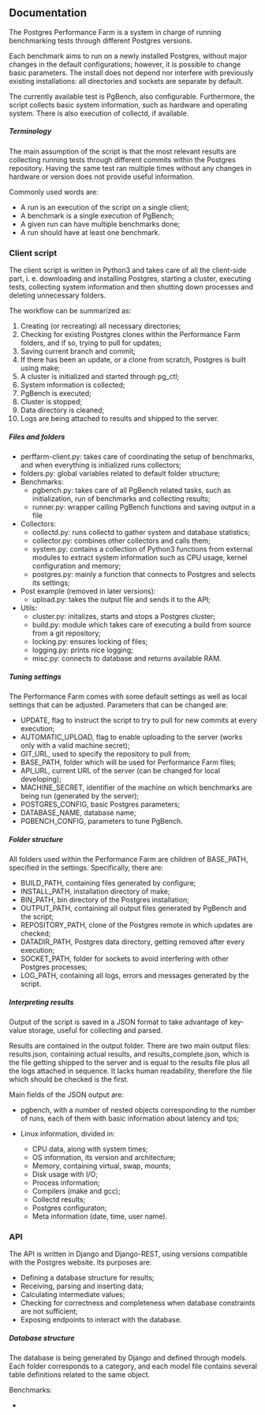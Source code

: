 ## Documentation

The Postgres Performance Farm is a system in charge of running benchmarking tests through different Postgres versions. 

Each benchmark aims to run on a newly installed Postgres, without major changes in the default configurations; however, it is possible to change basic parameters. The install does not depend nor interfere with previously existing installations: all directories and sockets are separate by default.

The currently available test is PgBench, also configurable. Furthermore, the script collects basic system information, such as hardware and operating system. There is also execution of collectd, if available.

##### Terminology

The main assumption of the script is that the most relevant results are collecting running tests through different commits within the Postgres repository. Having the same test ran multiple times without any changes in hardware or version does not provide useful information.

Commonly used words are:

* A run is an execution of the script on a single client;
* A benchmark is a single execution of PgBench;
* A given run can have multiple benchmarks done;
* A run should have at least one benchmark.



### Client script

The client script is written in Python3 and takes care of all the client-side part, i. e. downloading and installing Postgres, starting a cluster, executing tests, collecting system information and then shutting down processes and deleting unnecessary folders.

The workflow can be summarized as:

1. Creating (or recreating) all necessary directories;
2. Checking for existing Postgres clones within the Performance Farm folders, and if so, trying to pull for updates;
3. Saving current branch and commit;
4. If there has been an update, or a clone from scratch, Postgres is built using make;
5. A cluster is initialized and started through pg_ctl;
6. System information is collected;
7. PgBench is executed;
8. Cluster is stopped;
9. Data directory is cleaned;
10. Logs are being attached to results and shipped to the server.

##### Files and folders

* perffarm-client.py: takes care of coordinating the setup of benchmarks, and when everything is initialized runs collectors;
* folders.py: global variables related to default folder structure;
* Benchmarks:
  * pgbench.py: takes care of all PgBench related tasks, such as initialization, run of benchmarks and collecting results;
  * runner.py: wrapper calling PgBench functions and saving output in a file
* Collectors:
  * collectd.py: runs collectd to gather system and database statistics;
  * collector.py: combines other collectors and calls them;
  * system.py: contains a collection of Python3 functions from external modules to extract system information such as CPU usage, kernel configuration and memory;
  * postgres.py: mainly a function that connects to Postgres and selects its settings;
* Post example (removed in later versions): 
  * upload.py: takes the output file and sends it to the API;
* Utils: 
  * cluster.py: initalizes, starts and stops a Postgres cluster;
  * build.py: module which takes care of executing a build from source from a git repository;
  * locking.py: ensures locking of files;
  * logging.py: prints nice logging;
  * misc.py: connects to database and returns available RAM.

##### Tuning settings

The Performance Farm comes with some default settings as well as local settings that can be adjusted. Parameters that can be changed are:

* UPDATE, flag to instruct the script to try to pull for new commits at every execution;
* AUTOMATIC_UPLOAD, flag to enable uploading to the server (works only with a valid machine secret);
* GIT_URL, used to specify the repository to pull from;
* BASE_PATH, folder which will be used for Performance Farm files;
* API_URL, current URL of the server (can be changed for local developing);
* MACHINE_SECRET, identifier of the machine on which benchmarks are being run (generated by the server);
* POSTGRES_CONFIG, basic Postgres parameters;
* DATABASE_NAME, database name;
* PGBENCH_CONFIG, parameters to tune PgBench.

##### Folder structure

All folders used within the Performance Farm are children of BASE_PATH, specified in the settings. Specifically, there are:

* BUILD_PATH, containing files generated by configure;
* INSTALL_PATH, installation directory of make;
* BIN_PATH, bin directory of the Postgres installation;
* OUTPUT_PATH, containing all output files generated by PgBench and the script;
* REPOSITORY_PATH, clone of the Postgres remote in which updates are checked;
* DATADIR_PATH, Postgres data directory, getting removed after every execution;
* SOCKET_PATH, folder for sockets to avoid interfering with other Postgres processes;
* LOG_PATH, containing all logs, errors and messages generated by the script.

##### Interpreting results

Output of the script is saved in a JSON format to take advantage of key-value storage, useful for collecting and parsed.

Results are contained in the output folder. There are two main output files: results.json, containing actual results, and results_complete.json, which is the file getting shipped to the server and is equal to the results file plus all the logs attached in sequence. It lacks human readability, therefore the file which should be checked is the first. 

Main fields of the JSON output are:

* pgbench, with a number of nested objects corresponding to the number of runs, each of them with basic information about latency and tps;

* Linux information, divided in:

  * CPU data, along with system times;
  * OS information, its version and architecture;
  * Memory, containing virtual, swap, mounts;
  * Disk usage with I/O;
  * Process information;
  * Compilers (make and gcc);
  * Collectd results;
  * Postgres configuraton;
  * Meta information (date, time, user name).

  

### API

The API is written in Django and Django-REST, using versions compatible with the Postgres website. Its purposes are:

* Defining a database structure for results;
* Receiving, parsing and inserting data;
* Calculating intermediate values;
* Checking for correctness and completeness when database constraints are not sufficient;
* Exposing endpoints to interact with the database.

##### Database structure

The database is being generated by Django and defined through models. Each folder corresponds to a category, and each model file contains several table definitions related to the same object.

Benchmarks: 

* 